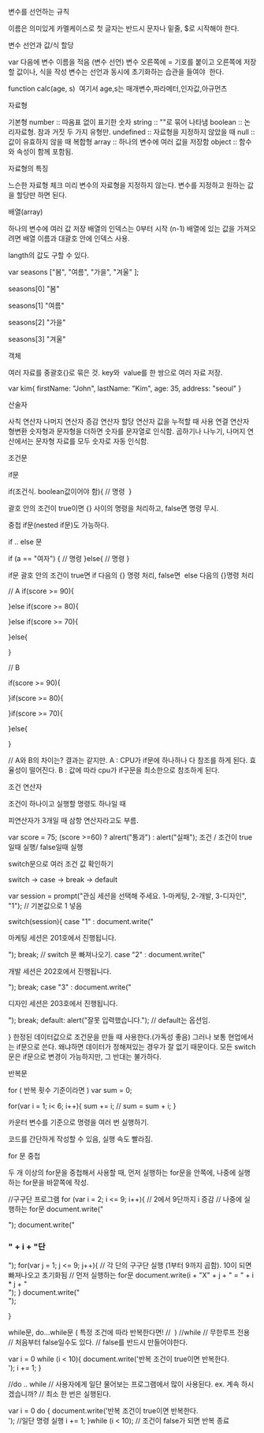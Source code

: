 변수를 선언하는 규칙

이름은 의미있게
카멜케이스로
첫 글자는 반드시 문자나 밑줄, $로 시작해야 한다.




변수 선언과 값/식 할당

var 다음에 변수 이름을 적음 (변수 선언)
변수 오른쪽에 = 기호를 붙이고 오른쪽에 저장할 값이나, 식을 작성
변수는 선언과 동시에 초기화하는 습관을 들여야  한다.




function calc(age, s)  여기서 age,s는 매개변수,파라메터,인자값,아규먼츠







자료형

기본형
number :: 따옴표 없이 표기한 숫자
string :: ""로 묶어 나타냄
boolean :: 논리자료형. 참과 거짓 두 가지 유형만.
undefined :: 자료형을 지정하지 않았을 때
null :: 값이 유효하지 않을 때
복합형
array :: 하나의 변수에 여러 값을 저장함
object :: 함수와 속성이 함께 포함됨.




자료형의 특징

느슨한 자료형 체크
미리 변수의 자료형을 지정하지 않는다.
변수를 지정하고 원하는 값을 할당만 하면 된다.







배열(array)

하나의 변수에 여러 값 저장
배열의 인덱스는 0부터 시작 (n-1)
배열에 있는 값을 가져오려면 배열 이름과 대괄호 안에 인덱스 사용.

langth의 값도 구할 수 있다.

var seasons ["봄", "여름", "가을", "겨울" ];

seasons[0]
"봄"

seasons[1]
"여름"

seasons[2]
"가을"

seasons[3]
"겨울"







객체

여러 자료를 중괄호{}로 묶은 것.
key와  value를 한 쌍으로 여러 자료 저장.




var kim{
	firstName: "John",
	lastName: "Kim",
	age: 35,
	address: "seoul"
}










산술자




사칙 연산자
나머지 연산자
증감 연산자
할당 연산자
값을 누적할 때 사용
연결 연산자
형변환
숫자형과 문자형을 더하면 숫자를 문자열로 인식함.
곱하기나 나누기, 나머지 연산에서는 문자형 자료를 모두 숫자로 자동 인식함.










조건문

if문





if(조건식. boolean값이어야 함){
  // 명령  
}




괄호 안의 조건이 true이면 {} 사이의 명령을 처리하고, false면 명령 무시.

중첩 if문(nested if문)도 가능하다.




if .. else 문




if (a == "여자") {
 // 명령
}else{
 // 명령
}





if문 괄호 안의 조건이 true면 if 다음의 {} 명령 처리, false면  else 다음의 {}명령 처리




// A
if(score >= 90){

}else if(score >= 80){

}else if(score >= 70){

}else{

}

// B

if(score >= 90){

}if(score >= 80){

}if(score >= 70){

}else{

}

// A와 B의 차이는?
결과는 같지만.
A : CPU가 if문에 하나하나 다 참조를 하게 된다. 효율성이 떨어진다.
B : 값에 따라 cpu가 if구문을 최소한으로 참조하게 된다.













조건 연산자

조건이 하나이고 실행할 명령도 하나일 때

피연산자가 3개일 때 삼항 연산자라고도 부름.

var score = 75;
(score >=60) ? alrert("통과") : alert("실패");
   조건   / 조건이 true일때 실행/ false일때 실행







switch문으로 여러 조건 값 확인하기

switch → case → break → default

var session = prompt("관심 세션을 선택해 주세요. 1-마케팅, 2-개발, 3-디자인", "1"); // 기본값으로 1 넣음

switch(session){
	case "1" : document.write("<p>마케팅 세션은 201호에서 진행됩니다.</p>");
		break; // switch 문 빠져나오기.
	case "2" : document.write("<p>개발 세션은 202호에서 진행됩니다.</p>");
		break;
 	case "3" : document.write("<p>디자인 세션은 203호에서 진행됩니다.</p>");
		break;
	default: alert("잘못 입력했습니다."); // default는 옵션임.

}
한정된 데이터값으로 조건문을 만들 때 사용한다.(가독성 좋음) 그러나 보통 현업에서는 if문으로 쓴다. 왜냐하면 데이터가 정해져있는 경우가 잘 없기 때문이다.
모든 switch문은 if문으로 변경이 가능하지만, 그 반대는 불가하다. 







반복문

for ( 반복 횟수 기준이라면 )
var sum = 0;

for(var i = 1; i< 6; i++){
	sum += i; // sum = sum + i;
}




카운터 변수를 기준으로 명령을 여러 번 실행하기.

코드를 간단하게 작성할 수 있음, 실행 속도 빨라짐.

for 문 중첩

두 개 이상의 for문을 중첩해서 사용할 때, 먼저 실행하는 for문을 안쪽에, 나중에 실행하는 for문을 바깥쪽에 작성.

//구구단 프로그램
for (var i = 2; i <= 9; i++){ // 2에서 9단까지 i 증감 // 나중에 실행하는 for문
	document.write("<div>");
	document.write("<h3>" + i + "단</h3>");
	for(var j = 1; j <= 9; j++){ // 각 단의 구구단 실행 (1부터 9까지 곱함). 10이 되면 빠져나오고 초기화됨 // 먼저 실행하는 for문
		document.write(i + "X" + j + " = " + i * j + "<br />");
	}
	document.write("</div>");


}









while문, do...while문 ( 특정 조건에 따라 반복한다면! //  )
//while // 무한루프 전용 // 처음부터 false일수도 있다. // false를 반드시 만들어야한다.

var i = 0
while (i < 10){
	document.write('반복 조건이 true이면 반복한다.<br />');
	i += 1;
}






//do .. while // 사용자에게 일단 물어보는 프로그램에서 많이 사용된다. ex. 계속 하시겠습니까? // 최소 한 번은 실행된다.

var i = 0
do {
 	document.write('반복 조건이 true이면 반복한다.<br />'); //일단 명령 실행
	i += 1;
}while (i < 10); // 조건이 false가 되면 반복 종료








